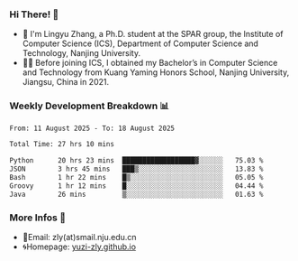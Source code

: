 ### Hi There! 👋 
- 🐳 I'm Lingyu Zhang, a Ph.D. student at the SPAR group, the Institute of Computer Science (ICS), Department of Computer Science and Technology, Nanjing University.
- 🧑‍🎓 Before joining ICS, I obtained my Bachelor’s in Computer Science and Technology from Kuang Yaming Honors School, Nanjing University, Jiangsu, China in 2021.

### Weekly Development Breakdown :bar_chart:

<!--START_SECTION:waka-->

```txt
From: 11 August 2025 - To: 18 August 2025

Total Time: 27 hrs 10 mins

Python      20 hrs 23 mins  ██████████████████▓░░░░░░   75.03 %
JSON        3 hrs 45 mins   ███▒░░░░░░░░░░░░░░░░░░░░░   13.83 %
Bash        1 hr 22 mins    █▒░░░░░░░░░░░░░░░░░░░░░░░   05.05 %
Groovy      1 hr 12 mins    █░░░░░░░░░░░░░░░░░░░░░░░░   04.44 %
Java        26 mins         ▒░░░░░░░░░░░░░░░░░░░░░░░░   01.63 %
```

<!--END_SECTION:waka-->

<!--
### Github Contributions :octocat:

![](https://raw.githubusercontent.com/yuzi-zly/yuzi-zly/output/github-contribution-grid-snake.svg)              
-->

### More Infos 📖

- 📧Email: zly(at)smail.nju.edu.cn
- 🌀Homepage: [yuzi-zly.github.io](https://yuzi-zly.github.io/)
